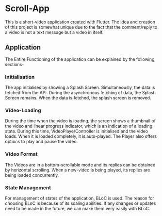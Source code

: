 # Scroll-App
This is a short-video application created with Flutter. The idea and creation of this project is somewhat unique due to the fact that the comment/reply to a video is not a text message but a video in itself.

## Application
The Entire Functioning of the application can be explained by the following sections-

### Initialisation
The app initialises by showing a Splash Screen. Simultaneously, the data is fetched from the API. During the asynchronous fetching of data, the Splash Screen remains. When the data is fetched, the splash screen is removed.

### Video-Loading
During the time when the video is loading, the screen shows a thumbnail of the video and linear progress indicator, which is an indication of a loading state. During this time, VideoPlayerController is initialised and the video loads. When it is loaded completely, it is auto-played. The Player also offers options to play and pause the video.

### Video Format
The Videos are in a bottom-scrollable mode and its replies can be obtained by horizontal scrolling. When a new-video is being played, its replies are being loaded concurrently.

### State Management
For management of states of the application, BLoC is used. The reason for choosing BLoC is because of its scaling abilities. If any changes or updates need to be made in the future, we can make them very easily with BLoC.

